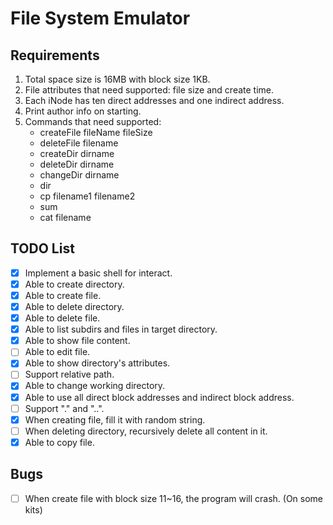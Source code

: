 # File System Emulator
## Requirements
1. Total space size is 16MB with block size 1KB.
2. File attributes that need supported: file size and create time.
3. Each iNode has ten direct addresses and one  indirect address.
4. Print author info on starting.
5. Commands that need supported: 
    + createFile fileName fileSize
    + deleteFile filename
    + createDir dirname
    + deleteDir dirname
    + changeDir dirname
    + dir
    + cp filename1 filename2
    + sum
    + cat filename

## TODO List
- [x] Implement a basic shell for interact.
- [x] Able to create directory.
- [x] Able to create file.
- [x] Able to delete directory.
- [x] Able to delete file.
- [x] Able to list subdirs and files in target directory.
- [x] Able to show file content.
- [ ] Able to edit file.
- [x] Able to show directory's attributes.
- [ ] Support relative path.
- [x] Able to change working directory.
- [x] Able to use all direct block addresses and indirect block address.
- [ ] Support "." and "..".
- [x] When creating file, fill it with random string.
- [ ] When deleting directory, recursively delete all content in it.
- [x] Able to copy file.

## Bugs
- [ ] When create file with block size 11~16, the program will crash. (On some kits)